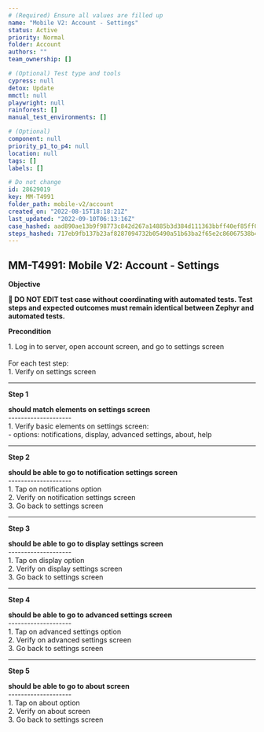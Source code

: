 ```yaml
---
# (Required) Ensure all values are filled up
name: "Mobile V2: Account - Settings"
status: Active
priority: Normal
folder: Account
authors: ""
team_ownership: []

# (Optional) Test type and tools
cypress: null
detox: Update
mmctl: null
playwright: null
rainforest: []
manual_test_environments: []

# (Optional)
component: null
priority_p1_to_p4: null
location: null
tags: []
labels: []

# Do not change
id: 28629019
key: MM-T4991
folder_path: mobile-v2/account
created_on: "2022-08-15T18:18:21Z"
last_updated: "2022-09-10T06:13:16Z"
case_hashed: aad890ae13b9f98773c842d267a14885b3d384d111363bbff40ef85ff0009443af42a44931c0c53868136790373ce834
steps_hashed: 717eb9fb137b23af8287094732b05490a51b63ba2f65e2c86067538b4fa68392264f849fcca89df0631629926ae13d2e
---
```


## MM-T4991: Mobile V2: Account - Settings

**Objective**

**🛑 DO NOT EDIT test case without coordinating with automated tests. Test steps and expected outcomes must remain identical between Zephyr and automated tests.**

**Precondition**

1\. Log in to server, open account screen, and go to settings screen\
\
For each test step:\
1\. Verify on settings screen

---

**Step 1**

**should match elements on settings screen**\
\--------------------\
1\. Verify basic elements on settings screen:\
\- options: notifications, display, advanced settings, about, help

---

**Step 2**

**should be able to go to notification settings screen**\
\--------------------\
1\. Tap on notifications option\
2\. Verify on notification settings screen\
3\. Go back to settings screen

---

**Step 3**

**should be able to go to display settings screen**\
\--------------------\
1\. Tap on display option\
2\. Verify on display settings screen\
3\. Go back to settings screen

---

**Step 4**

**should be able to go to advanced settings screen**\
\--------------------\
1\. Tap on advanced settings option\
2\. Verify on advanced settings screen\
3\. Go back to settings screen

---

**Step 5**

**should be able to go to about screen**\
\--------------------\
1\. Tap on about option\
2\. Verify on about screen\
3\. Go back to settings screen
